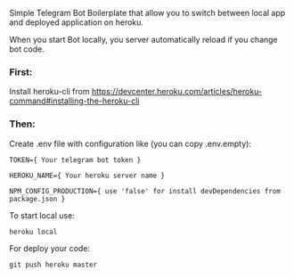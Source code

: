 Simple Telegram Bot Boilerplate that allow you to switch between local app and deployed application on heroku.

When you start Bot locally, you server automatically reload if you change bot code.

### First:
Install heroku-cli  from https://devcenter.heroku.com/articles/heroku-command#installing-the-heroku-cli
### Then:
Create .env file with configuration like (you can copy .env.empty):

```TOKEN={ Your telegram bot token }```

```HEROKU_NAME={ Your heroku server name }```

```NPM_CONFIG_PRODUCTION={ use 'false' for install devDependencies from package.json }```


To start local use:
```
heroku local
```

For deploy your code:
```
git push heroku master
```
